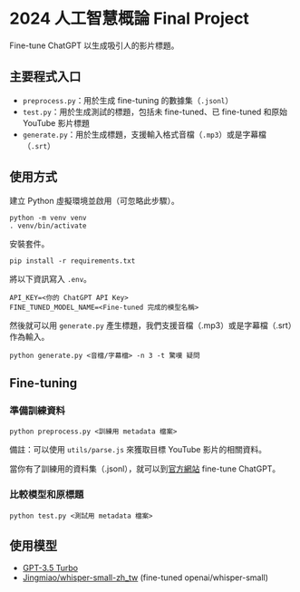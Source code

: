 # 2024 人工智慧概論 Final Project

Fine-tune ChatGPT 以生成吸引人的影片標題。

## 主要程式入口

- `preprocess.py`：用於生成 fine-tuning 的數據集（`.jsonl`）
- `test.py`：用於生成測試的標題，包括未 fine-tuned、已 fine-tuned 和原始 YouTube 影片標題
- `generate.py`：用於生成標題，支援輸入格式音檔（`.mp3`）或是字幕檔（`.srt`）

## 使用方式

建立 Python 虛擬環境並啟用（可忽略此步驟）。
```
python -m venv venv
. venv/bin/activate
```

安裝套件。
```
pip install -r requirements.txt
```

將以下資訊寫入 `.env`。
```
API_KEY=<你的 ChatGPT API Key>
FINE_TUNED_MODEL_NAME=<Fine-tuned 完成的模型名稱>
```

然後就可以用 `generate.py` 產生標題，我們支援音檔（.mp3）或是字幕檔（.srt）作為輸入。
```
python generate.py <音檔/字幕檔> -n 3 -t 驚嘆 疑問
```

## Fine-tuning

### 準備訓練資料

```
python preprocess.py <訓練用 metadata 檔案>
```

備註：可以使用 `utils/parse.js` 來獲取目標 YouTube 影片的相關資料。

當你有了訓練用的資料集（.jsonl），就可以到[官方網站](platform.openai.com/finetune) fine-tune ChatGPT。

### 比較模型和原標題

```
python test.py <測試用 metadata 檔案>
```

## 使用模型

- [GPT-3.5 Turbo](platform.openai.com/docs/models/gpt-3-5-turbo)
- [Jingmiao/whisper-small-zh_tw](huggingface.co/Jingmiao/whisper-small-zh_tw) (fine-tuned openai/whisper-small)